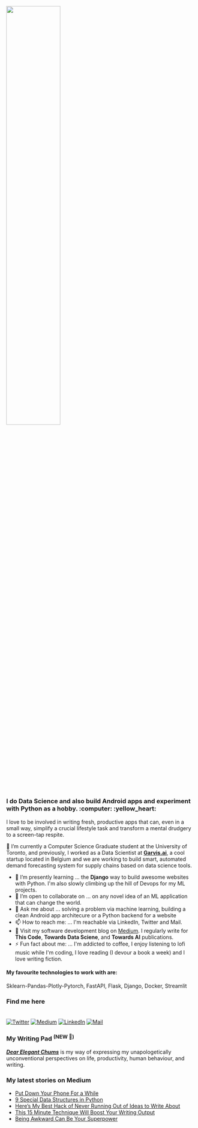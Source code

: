<p  align="left" > <img width=53.5%  src="https://user-images.githubusercontent.com/34805906/94922526-0481e200-04d8-11eb-9300-e42c9bfea9f8.png"></p> 

<h3>I do Data Science and also build Android apps and experiment with Python as a hobby. :computer:  :yellow_heart: </h3>

I love to be involved in writing fresh, productive apps that can, even in a small way, simplify a crucial lifestyle task and transform a mental drudgery to a screen-tap respite.  

🔭 I’m currently a Computer Science Graduate student at the University of Toronto, and previously, I worked as a Data Scientist at [**Garvis.ai**](https://www.garvis.ai/), a cool startup located in Belgium and we are working to build smart, automated demand forecasting system for supply chains based on data science tools.

- 🌱 I’m presently learning ... the **Django** way to build awesome websites with Python. I'm also slowly climbing up the hill of Devops for my ML projects. 
- 👯 I’m open to collaborate on ... on any novel idea of an ML application that can change the world.
- 💬 Ask me about ... solving a problem via machine learning, building a clean Android app architecure or a Python backend for a website 
- 📫 How to reach me: ... I'm reachable via LinkedIn, Twitter and Mail.
- :book: Visit my software development blog on [Medium](https://medium.com/@ipom). I regularly write for **This Code**, **Towards Data Sciene**, and **Towards AI** publications. 
- ⚡ Fun fact about me: ... I'm addicted to coffee, I enjoy listening to lofi music while I'm coding, I love reading (I devour a book a week) and I love writing fiction. 

#### My favourite technologies to work with are:
Sklearn-Pandas-Plotly-Pytorch, FastAPI, Flask, Django, Docker, Streamlit


### Find me here <br><br>
<a href="https://twitter.com/intent/follow?screen_name=csandyash&tw_p=followbutton" target="_blank"><img alt="Twitter" src="https://img.shields.io/badge/twitter-%231DA1F2.svg?&style=for-the-badge&logo=twitter&logoColor=white" /></a>
<a href="https://medium.com/@ipom" target="_blank"><img alt="Medium" src="https://img.shields.io/badge/medium-%2312100E.svg?&style=for-the-badge&logo=medium&logoColor=white" /></a>
<a href="https://www.linkedin.com/in/yashprakash13" target="_blank"><img alt="LinkedIn" src="https://img.shields.io/badge/linkedin-%230077B5.svg?&style=for-the-badge&logo=linkedin&logoColor=white" /></a>
<a href="mailto:yash@yashprakash.com" target="_blank"><img alt="Mail" src="https://img.shields.io/badge/Gmail-D14836?style=for-the-badge&logo=gmail&logoColor=white"/></a>


### My Writing Pad <sup>(NEW 🥳)</sup>

[***Dear Elegant Chums***](https://medium.com/dear-elegant-chums) is my way of expressing my unapologetically unconventional perspectives on life, productivity, human behaviour, and writing.


 ### My latest stories on Medium
 - [Put Down Your Phone For a While](https://medium.com/know-thyself-heal-thyself/put-down-your-phone-for-a-while-c7d6bfc40624?source=rss-9ba949960063------2)
 - [9 Special Data Structures in Python](https://python.plainenglish.io/9-special-data-structures-in-python-45faffb55d0e?source=rss-9ba949960063------2)
 - [Here’s My Best Hack of Never Running Out of Ideas to Write About](https://medium.com/illumination/heres-my-best-hack-of-never-running-out-of-ideas-to-write-about-2bed87421764?source=rss-9ba949960063------2)
 - [This 15 Minute Technique Will Boost Your Writing Output](https://medium.com/writers-blokke/this-15-minute-technique-will-boost-your-writing-output-760ff8f41698?source=rss-9ba949960063------2)
 - [Being Awkward Can Be Your Superpower](https://medium.com/the-happy-human/being-awkward-can-be-your-superpower-63dac65bdacd?source=rss-9ba949960063------2)